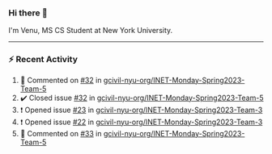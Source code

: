 ### Hi there 👋

I'm Venu, MS CS Student at New York University.

---

### :zap: Recent Activity

<!--RECENT_ACTIVITY:start-->
1. 💬 Commented on [#32](https://github.com/gcivil-nyu-org/INET-Monday-Spring2023-Team-5/issues/32#issuecomment-1429087373) in [gcivil-nyu-org/INET-Monday-Spring2023-Team-5](https://github.com/gcivil-nyu-org/INET-Monday-Spring2023-Team-5)
2. ✔️ Closed issue [#32](https://github.com/gcivil-nyu-org/INET-Monday-Spring2023-Team-5/issues/32) in [gcivil-nyu-org/INET-Monday-Spring2023-Team-5](https://github.com/gcivil-nyu-org/INET-Monday-Spring2023-Team-5)
3. ❗️ Opened issue [#23](https://github.com/gcivil-nyu-org/INET-Monday-Spring2023-Team-3/issues/23) in [gcivil-nyu-org/INET-Monday-Spring2023-Team-3](https://github.com/gcivil-nyu-org/INET-Monday-Spring2023-Team-3)
4. ❗️ Opened issue [#22](https://github.com/gcivil-nyu-org/INET-Monday-Spring2023-Team-3/issues/22) in [gcivil-nyu-org/INET-Monday-Spring2023-Team-3](https://github.com/gcivil-nyu-org/INET-Monday-Spring2023-Team-3)
5. 💬 Commented on [#33](https://github.com/gcivil-nyu-org/INET-Monday-Spring2023-Team-5/issues/33#issuecomment-1429086434) in [gcivil-nyu-org/INET-Monday-Spring2023-Team-5](https://github.com/gcivil-nyu-org/INET-Monday-Spring2023-Team-5)
<!--RECENT_ACTIVITY:end-->

<!--
**vchrombie/vchrombie** is a ✨ _special_ ✨ repository because its `README.md` (this file) appears on your GitHub profile.

Here are some ideas to get you started:

- 🔭 I’m currently working on ...
- 🌱 I’m currently learning ...
- 👯 I’m looking to collaborate on ...
- 🤔 I’m looking for help with ...
- 💬 Ask me about ...
- 📫 How to reach me: ...
- 😄 Pronouns: ...
- ⚡ Fun fact: ...
-->
